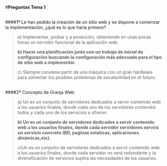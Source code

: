 ﻿
#**Preguntas  Tema 1**</br></br>

####1º Le han pedido la creación de un sitio web y se dispone a comenzar la implementación, ¿qué es lo que haría primero?

> a) Implementar, probar y a produción, obteniendo en unas pocas horas un servidor funcional de la aplicación web.
> 
> **b) Hacer una planificación junto con un trabajo de inicial de configuración buscando la configuración más adecuada para el tipo de sitio web a implementar.**
> 
> c) Siempre conviene partir de una máquica con un gran hardware para solventar los posibles problemas de escalavilidad en el futuro.

</br>
####2º Concepto de Granja Web:

> a) Un es un conjunto de servidores dedicados a servir contenido web a los usuarios finales, donde cada uno de los servidores contendrá todos y cada uno de los 		servicios a ofrecer.
> 
> **b) Un es un conjunto de servidores dedicados a servir contenido web a los usuarios finales, donde cada servidor servidores servirá un servicio concreto (BD, paginas estaticas, aplicaciones dinámicas,etc).**
> 
> c)Un es un conjunto de servidores dedicados a servir contenido web a los usuarios finales, donde cada servidor no será redundante y la diversificación de servicios suplirá las necesidades de los usuarios.
